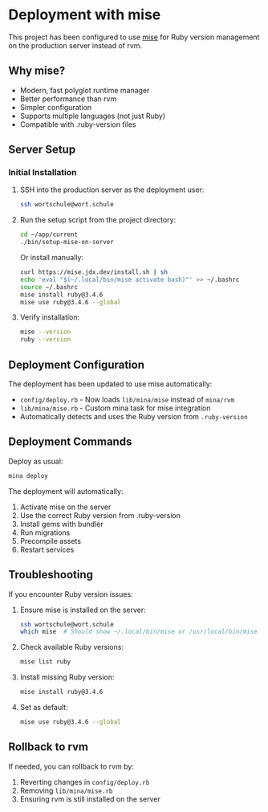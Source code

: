 # Deployment with mise

This project has been configured to use [mise](https://mise.jdx.dev/) for Ruby version management on the production server instead of rvm.

## Why mise?

- Modern, fast polyglot runtime manager
- Better performance than rvm
- Simpler configuration
- Supports multiple languages (not just Ruby)
- Compatible with .ruby-version files

## Server Setup

### Initial Installation

1. SSH into the production server as the deployment user:
   ```bash
   ssh wortschule@wort.schule
   ```

2. Run the setup script from the project directory:
   ```bash
   cd ~/app/current
   ./bin/setup-mise-on-server
   ```

   Or install manually:
   ```bash
   curl https://mise.jdx.dev/install.sh | sh
   echo 'eval "$(~/.local/bin/mise activate bash)"' >> ~/.bashrc
   source ~/.bashrc
   mise install ruby@3.4.6
   mise use ruby@3.4.6 --global
   ```

3. Verify installation:
   ```bash
   mise --version
   ruby --version
   ```

## Deployment Configuration

The deployment has been updated to use mise automatically:

- `config/deploy.rb` - Now loads `lib/mina/mise` instead of `mina/rvm`
- `lib/mina/mise.rb` - Custom mina task for mise integration
- Automatically detects and uses the Ruby version from `.ruby-version`

## Deployment Commands

Deploy as usual:
```bash
mina deploy
```

The deployment will automatically:
1. Activate mise on the server
2. Use the correct Ruby version from .ruby-version
3. Install gems with bundler
4. Run migrations
5. Precompile assets
6. Restart services

## Troubleshooting

If you encounter Ruby version issues:

1. Ensure mise is installed on the server:
   ```bash
   ssh wortschule@wort.schule
   which mise  # Should show ~/.local/bin/mise or /usr/local/bin/mise
   ```

2. Check available Ruby versions:
   ```bash
   mise list ruby
   ```

3. Install missing Ruby version:
   ```bash
   mise install ruby@3.4.6
   ```

4. Set as default:
   ```bash
   mise use ruby@3.4.6 --global
   ```

## Rollback to rvm

If needed, you can rollback to rvm by:
1. Reverting changes in `config/deploy.rb`
2. Removing `lib/mina/mise.rb`
3. Ensuring rvm is still installed on the server